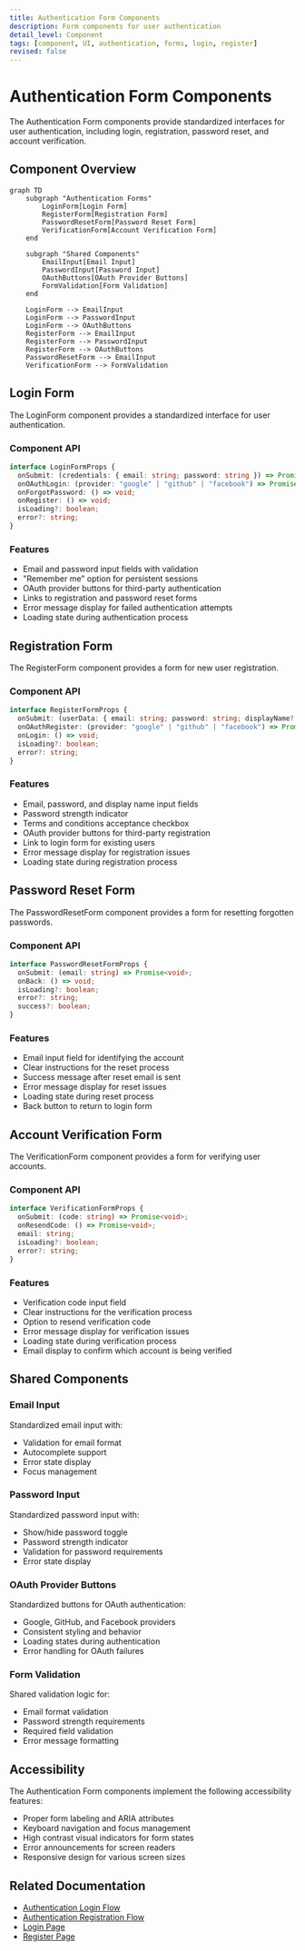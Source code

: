 ```yaml
---
title: Authentication Form Components
description: Form components for user authentication
detail_level: Component
tags: [component, UI, authentication, forms, login, register]
revised: false
---
```


# Authentication Form Components

The Authentication Form components provide standardized interfaces for user authentication, including login, registration, password reset, and account verification.

## Component Overview

```mermaid
graph TD
    subgraph "Authentication Forms"
        LoginForm[Login Form]
        RegisterForm[Registration Form]
        PasswordResetForm[Password Reset Form]
        VerificationForm[Account Verification Form]
    end

    subgraph "Shared Components"
        EmailInput[Email Input]
        PasswordInput[Password Input]
        OAuthButtons[OAuth Provider Buttons]
        FormValidation[Form Validation]
    end

    LoginForm --> EmailInput
    LoginForm --> PasswordInput
    LoginForm --> OAuthButtons
    RegisterForm --> EmailInput
    RegisterForm --> PasswordInput
    RegisterForm --> OAuthButtons
    PasswordResetForm --> EmailInput
    VerificationForm --> FormValidation
```

## Login Form

The LoginForm component provides a standardized interface for user authentication.

### Component API

```typescript
interface LoginFormProps {
  onSubmit: (credentials: { email: string; password: string }) => Promise<void>;
  onOAuthLogin: (provider: "google" | "github" | "facebook") => Promise<void>;
  onForgotPassword: () => void;
  onRegister: () => void;
  isLoading?: boolean;
  error?: string;
}
```

### Features

- Email and password input fields with validation
- "Remember me" option for persistent sessions
- OAuth provider buttons for third-party authentication
- Links to registration and password reset forms
- Error message display for failed authentication attempts
- Loading state during authentication process

## Registration Form

The RegisterForm component provides a form for new user registration.

### Component API

```typescript
interface RegisterFormProps {
  onSubmit: (userData: { email: string; password: string; displayName?: string; acceptTerms: boolean }) => Promise<void>;
  onOAuthRegister: (provider: "google" | "github" | "facebook") => Promise<void>;
  onLogin: () => void;
  isLoading?: boolean;
  error?: string;
}
```

### Features

- Email, password, and display name input fields
- Password strength indicator
- Terms and conditions acceptance checkbox
- OAuth provider buttons for third-party registration
- Link to login form for existing users
- Error message display for registration issues
- Loading state during registration process

## Password Reset Form

The PasswordResetForm component provides a form for resetting forgotten passwords.

### Component API

```typescript
interface PasswordResetFormProps {
  onSubmit: (email: string) => Promise<void>;
  onBack: () => void;
  isLoading?: boolean;
  error?: string;
  success?: boolean;
}
```

### Features

- Email input field for identifying the account
- Clear instructions for the reset process
- Success message after reset email is sent
- Error message display for reset issues
- Loading state during reset process
- Back button to return to login form

## Account Verification Form

The VerificationForm component provides a form for verifying user accounts.

### Component API

```typescript
interface VerificationFormProps {
  onSubmit: (code: string) => Promise<void>;
  onResendCode: () => Promise<void>;
  email: string;
  isLoading?: boolean;
  error?: string;
}
```

### Features

- Verification code input field
- Clear instructions for the verification process
- Option to resend verification code
- Error message display for verification issues
- Loading state during verification process
- Email display to confirm which account is being verified

## Shared Components

### Email Input

Standardized email input with:

- Validation for email format
- Autocomplete support
- Error state display
- Focus management

### Password Input

Standardized password input with:

- Show/hide password toggle
- Password strength indicator
- Validation for password requirements
- Error state display

### OAuth Provider Buttons

Standardized buttons for OAuth authentication:

- Google, GitHub, and Facebook providers
- Consistent styling and behavior
- Loading states during authentication
- Error handling for OAuth failures

### Form Validation

Shared validation logic for:

- Email format validation
- Password strength requirements
- Required field validation
- Error message formatting

## Accessibility

The Authentication Form components implement the following accessibility features:

- Proper form labeling and ARIA attributes
- Keyboard navigation and focus management
- High contrast visual indicators for form states
- Error announcements for screen readers
- Responsive design for various screen sizes

## Related Documentation

- [Authentication Login Flow](../flows/authentication-login.md)
- [Authentication Registration Flow](../flows/authentication-registration.md)
- [Login Page](../pages/login.md)
- [Register Page](../pages/register.md)
